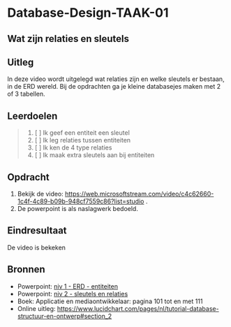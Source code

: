 # Database-Design-TAAK-01

## Wat zijn relaties en sleutels

## Uitleg

In deze video wordt uitgelegd wat relaties zijn en welke sleutels er bestaan, in de ERD wereld.
Bij de opdrachten ga je kleine databasejes maken met 2 of 3 tabellen.

## Leerdoelen

> 1. [ ] Ik geef een entiteit een sleutel
> 2. [ ] Ik leg relaties tussen entiteiten
> 3. [ ] Ik ken de 4 type relaties
> 4. [ ] Ik maak extra sleutels aan bij entiteiten

## Opdracht
1. Bekijk de video: https://web.microsoftstream.com/video/c4c62660-1c4f-4c89-b09b-948cf7559c86?list=studio . 
2. De powerpoint is als naslagwerk bedoeld. 
   
## Eindresultaat

De video is bekeken

## Bronnen
- Powerpoint: <a href="https://github.com/ROC-van-Amsterdam-College-Amstelland/DATABASE-DESIGN/blob/master/niveau1/taak01/niv 1 - ERD - entiteiten.pdf">niv 1 - ERD - entiteiten</a>  
- Powerpoint: <a href="https://github.com/ROC-van-Amsterdam-College-Amstelland/DATABASE-DESIGN/blob/master/niveau2/taak01/niv 2 - sleutels en relaties.pdf">niv 2 - sleutels en relaties</a>  
- Boek: Applicatie en mediaontwikkelaar: pagina 101 tot en met 111
- Online uitleg: https://www.lucidchart.com/pages/nl/tutorial-database-structuur-en-ontwerp#section_2 